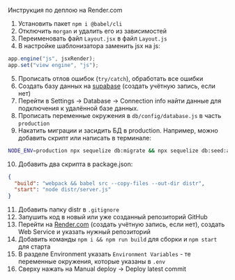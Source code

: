 Инструкция по деплою на Render.com

1. Установить пакет `npm i @babel/cli`
2. Отключить `morgan` и удалить его из зависимостей
3. Переименовать файл `Layout.jsx` в файл `Layout.js`
4. В настройке шаблонизатора заменить jsx на js:

```js
app.engine("js", jsxRender);
app.set("view engine", "js");
```

5. Прописать отлов ошибок (`try/catch`), обработать все ошибки
6. Создать базу данных на [supabase](https://app.supabase.com/) (создать учётную запись, если нет)
7. Перейти в Settings -> Database -> Connection info найти данные для подключения к удалённой базе данных.
8. Прописать переменные окружения в `db/config/database.js` в часть `production`
9. Накатить миграции и засидить БД в production. Например, можно добавить скрипт или написать в терминале:

```bash
NODE_ENV=production npx sequelize db:migrate && npx sequelize db:seed:all
```

10. Добавить два скрипта в package.json:

```json
{
  "build": "webpack && babel src --copy-files --out-dir distr",
  "start": "node distr/server.js"
}
```

11. Добавить папку distr в `.gitignore`
12. Запушить код в новый или уже созданный репозиторий GitHub
13. Перейти на [Render.com](https://render.com/) (создать учётную запись, если нет), создать Web Service и указать нужный репозиторий
14. Добавить команды `npm i && npm run build` для сборки и `npm start` для старта
15. В разделе Environment указать `Environment Variables` - те переменные окружения, которые указаны в `.env`
16. Сверху нажать на Manual deploy -> Deploy latest commit
